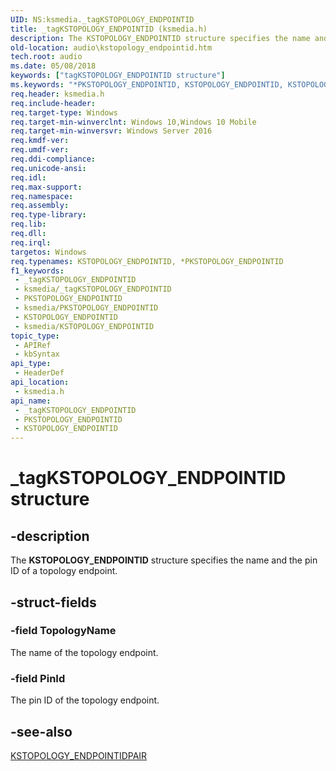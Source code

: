 ```yaml
---
UID: NS:ksmedia._tagKSTOPOLOGY_ENDPOINTID
title: _tagKSTOPOLOGY_ENDPOINTID (ksmedia.h)
description: The KSTOPOLOGY_ENDPOINTID structure specifies the name and the pin ID of a topology endpoint.
old-location: audio\kstopology_endpointid.htm
tech.root: audio
ms.date: 05/08/2018
keywords: ["tagKSTOPOLOGY_ENDPOINTID structure"]
ms.keywords: "*PKSTOPOLOGY_ENDPOINTID, KSTOPOLOGY_ENDPOINTID, KSTOPOLOGY_ENDPOINTID structure [Audio Devices], PKSTOPOLOGY_ENDPOINTID, PKSTOPOLOGY_ENDPOINTID structure pointer [Audio Devices], _tagKSTOPOLOGY_ENDPOINTID, audio.kstopology_endpointid, ksmedia/KSTOPOLOGY_ENDPOINTID, ksmedia/PKSTOPOLOGY_ENDPOINTID"
req.header: ksmedia.h
req.include-header: 
req.target-type: Windows
req.target-min-winverclnt: Windows 10,Windows 10 Mobile
req.target-min-winversvr: Windows Server 2016
req.kmdf-ver: 
req.umdf-ver: 
req.ddi-compliance: 
req.unicode-ansi: 
req.idl: 
req.max-support: 
req.namespace: 
req.assembly: 
req.type-library: 
req.lib: 
req.dll: 
req.irql: 
targetos: Windows
req.typenames: KSTOPOLOGY_ENDPOINTID, *PKSTOPOLOGY_ENDPOINTID
f1_keywords:
 - _tagKSTOPOLOGY_ENDPOINTID
 - ksmedia/_tagKSTOPOLOGY_ENDPOINTID
 - PKSTOPOLOGY_ENDPOINTID
 - ksmedia/PKSTOPOLOGY_ENDPOINTID
 - KSTOPOLOGY_ENDPOINTID
 - ksmedia/KSTOPOLOGY_ENDPOINTID
topic_type:
 - APIRef
 - kbSyntax
api_type:
 - HeaderDef
api_location:
 - ksmedia.h
api_name:
 - _tagKSTOPOLOGY_ENDPOINTID
 - PKSTOPOLOGY_ENDPOINTID
 - KSTOPOLOGY_ENDPOINTID
---
```


# _tagKSTOPOLOGY_ENDPOINTID structure


## -description

The <b>KSTOPOLOGY_ENDPOINTID</b> structure specifies the name and the pin ID of a topology endpoint.

## -struct-fields

### -field TopologyName

The name of the topology endpoint.

### -field PinId

The pin ID of the topology endpoint.

## -see-also

<a href="/windows-hardware/drivers/ddi/ksmedia/ns-ksmedia-_tagkstopology_endpointidpair">KSTOPOLOGY_ENDPOINTIDPAIR</a>

